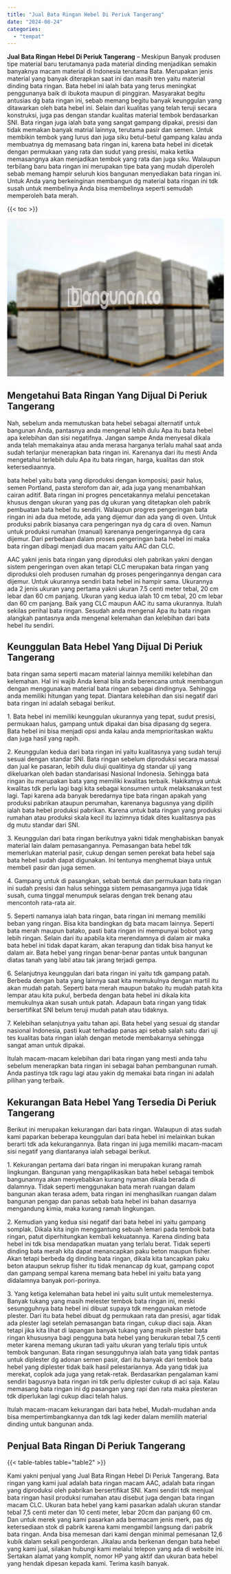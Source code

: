 ```yaml
---
title: "Jual Bata Ringan Hebel Di Periuk Tangerang"
date: "2024-08-24"
categories: 
  - "tempat"
---
```


**Jual Bata Ringan Hebel Di Periuk Tangerang** – Meskipun Banyak produsen tipe material baru terutamanya pada material dinding menjadikan semakin banyaknya macam material di Indonesia terutama Bata. Merupakan jenis material yang banyak diterapkan saat ini dan masih tren yaitu material dinding bata ringan. Bata hebel ini ialah bata yang terus meningkat penggunanya baik di ibukota maupun di pinggiran. Masyarakat begitu antusias dg bata ringan ini, sebab memang begitu banyak keunggulan yang ditawarkan oleh bata hebel ini. Selain dari kualitas yang telah teruji secara konstruksi, juga pas dengan standar kualitas material tembok berdasarkan SNI. Bata ringan juga ialah bata yang sangat gampang dipakai, presisi dan tidak memakan banyak matrial lainnya, terutama pasir dan semen. Untuk membikin tembok yang lurus dan juga siku betul-betul gampang kalau anda membuatnya dg memasang bata ringan ini, karena bata hebel ini dicetak dengan permukaan yang rata dan sudut yang presisi, maka ketika memasangnya akan menjadikan tembok yang rata dan juga siku. Walaupun terbilang baru bata ringan ini merupakan tipe bata yang mudah diperoleh sebab memang hampir seluruh kios bangunan menyediakan bata ringan ini. Untuk Anda yang berkeinginan membangun dg material bata ringan ini tdk susah untuk membelinya Anda bisa membelinya seperti semudah memperoleh bata merah.

{{< toc >}}

![Jual Bata Ringan Hebel Di Periuk Tangerang](/images/jual-hebel-murah-26.png)

## Mengetahui Bata Ringan Yang Dijual Di Periuk Tangerang

Nah, sebelum anda memutuskan bata hebel sebagai alternatif untuk bangunan Anda, pantasnya anda mengenal lebih dulu Apa itu bata hebel apa kelebihan dan sisi negatifnya. Jangan sampe Anda menyesal dikala anda telah memakainya atau anda merasa harganya terlalu mahal saat anda sudah terlanjur menerapkan bata ringan ini. Karenanya dari itu mesti Anda mengetahui terlebih dulu Apa itu bata ringan, harga, kualitas dan stok ketersediaannya.

bata hebel yaitu bata yang diproduksi dengan komposisi; pasir halus, semen Portland, pasta sterofom dan air, ada juga yang menambahkan cairan aditif. Bata ringan ini progres pencetakannya melalui pencetakan khusus dengan ukuran yang pas dg ukuran yang ditetapkan oleh pabrik pembuatan bata hebel itu sendiri. Walaupun progres pengeringan bata ringan ini ada dua metode, ada yang dijemur dan ada yang di oven. Untuk produksi pabrik biasanya cara pengeringan nya dg cara di oven. Namun untuk produksi rumahan (manual) karenanya pengeringannya dg cara dijemur. Dari perbedaan dalam proses pengeringan bata hebel ini maka bata ringan dibagi menjadi dua macam yaitu AAC dan CLC.

AAC yakni jenis bata ringan yang diproduksi oleh pabrikan yakni dengan sistem pengeringan oven akan tetapi CLC merupakan bata ringan yang diproduksi oleh produsen rumahan dg proses pengeringannya dengan cara dijemur. Untuk ukurannya sendiri bata hebel ini hampir sama. Ukurannya ada 2 jenis ukuran yang pertama yakni ukuran 7.5 centi meter tebal, 20 cm lebar dan 60 cm panjang. Ukuran yang kedua ialah 10 cm tebal, 20 cm lebar dan 60 cm panjang. Baik yang CLC maupun AAC itu sama ukurannya. Itulah sekilas perihal bata ringan. Sesudah anda mengenal Apa itu bata ringan alangkah pantasnya anda mengenal kelemahan dan kelebihan dari bata hebel itu sendiri.

## Keunggulan Bata Hebel Yang Dijual Di Periuk Tangerang

bata ringan sama seperti macam material lainnya memiliki kelebihan dan kelemahan. Hal ini wajib Anda kenal bila anda berencana untuk membangun dengan menggunakan material bata ringan sebagai dindingnya. Sehingga anda memiliki hitungan yang tepat. Diantara kelebihan dan sisi negatif dari bata ringan ini adalah sebagai berikut.

1\. Bata hebel ini memiliki keunggulan ukurannya yang tepat, sudut presisi, permukaan halus, gampang untuk dipakai dan bisa dipasang dg segera. Bata hebel ini bisa menjadi opsi anda kalau anda memprioritaskan waktu dan juga hasil yang rapih.

2\. Keunggulan kedua dari bata ringan ini yaitu kualitasnya yang sudah teruji sesuai dengan standar SNI. Bata ringan sebelum diproduksi secara massal dan jual ke pasaran, lebih dulu diuji qualitinya dg standar uji yang dikeluarkan oleh badan standarisasi Nasional Indonesia. Sehingga bata ringan itu merupakan bata yang memiliki kwalitas terbaik. Hakikatnya untuk kwalitas tdk perlu lagi bagi kita sebagai konsumen untuk melaksanakan test lagi. Tapi karena ada banyak beredarnya tipe bata ringan apakah yang produksi pabrikan ataupun perumahan, karenanya bagusnya yang dipilih ialah bata hebel produksi pabrikan. Karena untuk bata ringan yang produksi rumahan atau produksi skala kecil itu lazimnya tidak dites kualitasnya pas dg mutu standar dari SNI.

3\. Keunggulan dari bata ringan berikutnya yakni tidak menghabiskan banyak material lain dalam pemasangannya. Pemasangan bata hebel tdk memerlukan material pasir, cukup dengan semen perekat bata hebel saja bata hebel sudah dapat digunakan. Ini tentunya menghemat biaya untuk membeli pasir dan juga semen.

4\. Gampang untuk di pasangkan, sebab bentuk dan permukaan bata ringan ini sudah presisi dan halus sehingga sistem pemasangannya juga tidak susah, cuma tinggal menumpuk selaras dengan trek benang atau mencontoh rata-rata air.

5\. Seperti namanya ialah bata ringan, bata ringan ini memang memiliki beban yang ringan. Bisa kita bandingkan dg bata macam lainnya. Seperti bata merah maupun batako, pasti bata ringan ini mempunyai bobot yang lebih ringan. Selain dari itu apabila kita merendamnya di dalam air maka bata hebel ini tidak dapat karam, akan terapung dan tidak bisa hanyut ke dalam air. Bata hebel yang ringan benar-benar pantas untuk bangunan diatas tanah yang labil atau tak jarang terjadi gempa.

6\. Selanjutnya keunggulan dari bata ringan ini yaitu tdk gampang patah. Berbeda dengan bata yang lainnya saat kita memukulnya dengan martil itu akan mudah patah. Seperti bata merah maupun batako itu mudah patah kita lempar atau kita pukul, berbeda dengan bata hebel ini dikala kita memukulnya akan susah untuk patah. Adapaun bata ringan yang tidak bersertifikat SNI belum teruji mudah patah atau tidaknya.

7\. Kelebihan selanjutnya yaitu tahan api. Bata hebel yang sesuai dg standar nasional Indonesia, pasti kuat terhadap panas api sebab salah satu dari uji tes kualitas bata ringan ialah dengan metode membakarnya sehingga sangat aman untuk dipakai.

Itulah macam-macam kelebihan dari bata ringan yang mesti anda tahu sebelum menerapkan bata ringan ini sebagai bahan pembangunan rumah. Anda pastinya tdk ragu lagi atau yakin dg memakai bata ringan ini adalah pilihan yang terbaik.

## Kekurangan Bata Hebel Yang Tersedia Di Periuk Tangerang

Berikut ini merupakan kekurangan dari bata ringan. Walaupun di atas sudah kami paparkan beberapa keunggulan dari bata hebel ini melainkan bukan berarti tdk ada kekurangannya. Bata ringan ini juga memiliki macam-macam sisi negatif yang diantaranya ialah sebagai berikut.

1\. Kekurangan pertama dari bata ringan ini merupakan kurang ramah lingkungan. Bangunan yang mengaplikasikan bata hebel sebagai tembok bangunannya akan menyebabkan kurang nyaman dikala berada di dalamnya. Tidak seperti menggunakan bata merah ruangan dalam bangunan akan terasa adem, bata ringan ini menghasilkan ruangan dalam bangunan pengap dan panas sebab bata hebel ini bahan dasarnya mengandung kimia, maka kurang ramah lingkungan.

2\. Kemudian yang kedua sisi negatif dari bata hebel ini yaitu gampang somplak. Dikala kita ingin menggantung sebuah lemari pada tembok bata ringan, patut diperhitungkan kembali kekuatannya. Karena dinding bata hebel ini tdk bisa mendapatkan muatan yang terlalu berat. Tidak seperti dinding bata merah kita dapat menancapkan paku beton maupun fisher. Akan tetapi berbeda dg dinding bata ringan, dikala kita tancapkan paku beton ataupun sekrup fisher itu tidak menancap dg kuat, gampang copot dan gampang sempal karena memang bata hebel ini yaitu bata yang didalamnya banyak pori-porinya.

3\. Yang ketiga kelemahan bata hebel ini yaitu sulit untuk memelesternya. Banyak tukang yang masih melester tembok bata ringan ini, meski sesungguhnya bata hebel ini dibuat supaya tdk menggunakan metode plester. Dari itu bata hebel dibuat dg permukaan rata dan presisi, agar tidak ada plester lagi setelah pemasangan bata ringan, cukup diaci saja. Akan tetapi jika kita lihat di lapangan banyak tukang yang masih plester bata ringan khususnya bagi pengguna bata hebel yang berukuran tebal 7,5 centi meter karena memang ukuran tadi yaitu ukuran yang terlalu tipis untuk tembok bangunan. Bata ringan sesungguhnya ialah bata yang tidak pantas untuk diplester dg adonan semen pasir, dari itu banyak dari tembok bata hebel yang diplester tidak baik hasil pelestariannya. Ada yang tidak jua merekat, coplok ada juga yang retak-retak. Berdasarkan pengalaman kami sendiri bagusnya bata ringan ini tdk perlu diplester cukup di aci saja. Kalau memasang bata ringan ini dg pasangan yang rapi dan rata maka plesteran tdk diperlukan lagi cukup diaci telah halus.

Itulah macam-macam kekurangan dari bata hebel, Mudah-mudahan anda bisa mempertimbangkannya dan tdk lagi keder dalam memilih material dinding untuk bangunan anda.

## Penjual Bata Ringan Di Periuk Tangerang

{{< table-tables table="table2" >}}

Kami yakni penjual yang Jual Bata Ringan Hebel Di Periuk Tangerang. Bata ringan yang kami jual adalah bata ringan macam AAC, adalah bata ringan yang diproduksi oleh pabrikan bersertifikat SNI. Kami sendiri tdk menjual bata ringan hasil produksi rumahan atau disebut juga dengan bata ringan macam CLC. Ukuran bata hebel yang kami pasarkan adalah ukuran standar tebal 7,5 centi meter dan 10 centi meter, lebar 20cm dan panjang 60 cm. Dan untuk merek yang kami pasarkan ada bermacam jenis merk, pas dg ketersediaan stok di pabrik karena kami mengambil langsung dari pabrik bata ringan. Anda bisa memesan dari kami dengan minimal pemesanan 12,6 kubik dalam sekali pengorderan. Jikalau anda berkenan dengan bata hebel yang kami jual, silakan hubungi kami melalui telepon yang ada di website ini. Sertakan alamat yang komplit, nomor HP yang aktif dan ukuran bata hebel yang hendak dipesan kepada kami. Terima kasih banyak.
